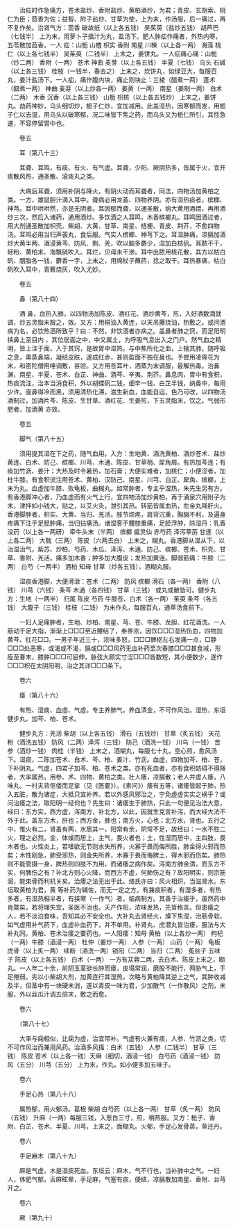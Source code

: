 <!-- { "loadSidebar": true } -->
　　治疝时作急痛方，苍术盐炒、香附盐炒、黄柏酒炒，为君；青皮、玄胡索、桃仁为臣；茴香为佐；益智、附子盐炒、甘草为使，上为末，作汤服，后一痛过，再不复作矣。治肾气方：茴香 破故纸（以上各五钱） 吴茱萸（盐炒五钱） 胡芦巴（七钱半） 上为末，用萝卜子擂汁为丸，盐汤下。肥人肿疝作痛者，外热内寒，五苓散加茴香。一人 疝：山栀 山楂 枳实 香附 南星 川楝（以上各一两） 海藻 桃仁（以上各七钱半） 吴茱萸（二钱半） 上末之，姜饼丸。一人疝痛心痛：山栀（炒二两） 香附（一两） 苍术 神曲 麦芽（以上各五钱） 半夏（七钱） 乌头 石碱（以上各三钱） 桂枝（一钱半，春去之） 上末之，炊饼丸，如绿豆大，每服百丸，姜汁盐汤下。一人疝，痛作腹内块，痛止则块止：三棱（醋煮一两） 蓬术（醋煮一两） 神曲 麦芽（以上炒各一两） 姜黄（一两） 南星（姜制一两） 白术（二两） 木香 沉香（以上各三钱） 山栀 枳核（以上各五钱炒） 上末之，姜饼丸。劫药神妙，乌头细切炒，栀子仁炒，宜加减用。此盖湿热，因寒郁而发，用栀子仁以去湿，用乌头以破寒郁，况二味皆下焦之药，而乌头又为栀仁所引，其性急速，不容停留胃中也。

　　卷五

　　耳（第八十三）

　　耳聋、耳鸣，有痰、有火、有气虚。耳聋，少阳、厥阴热多，皆属于火，宜开痰散风热，通圣散、滚痰丸之类。

　　大病后耳聋，须用补阴与降火，有阴火动而耳聋者，同法，四物汤加黄柏之类。一方，雄鼠胆汁滴入耳中。聋病必用龙荟、四物养阴。亦有湿热痰者，槟榔、神芎。耳中哄哄然，亦是无阴者。耳因郁而聋，以通圣散，纳大黄用酒煨，再用酒炒三次，然后入诸药，通用酒炒。多饮酒之人耳鸣，木香槟榔丸。耳鸣因酒过者，用大剂通圣散加枳壳、柴胡、大黄、甘草、南星、桔梗、青皮、荆芥，不愈四物汤。耳鸣必用当归声荟丸，食后服。气实人槟榔、神芎下之。耳湿肿痛，凉膈加酒炒大黄半两、酒浸黄芩、防风、荆、羌，吹以脑多麝少，湿加白枯矾。耳脓不干，轻粉、黄柏末、海飘硝吹入。耳烂，贝母未干渗。耳中出脓用桃花散，其方以枯白矾、胭脂各一钱，麝香一字，上末之，用绵杖子蘸药，捻之取干。耳热暴痛，枯白矾吹入耳中，青箬烧灰，吹入尤妙。

　　卷五

　　鼻（第八十四）

　　酒 鼻，血热入肺，以四物汤加陈皮、酒红花、酒炒黄芩，煎，入好酒数滴就调，炒五灵脂末服之，效。又方：用桐油入黄连，以天吊藤烧油，热敷之。或问酒 病为名，必饮热酒所致乎？曰：不然，非饮酒者亦病之。盖鼻者肺之窍，而足阳明挟鼻上至目内 ，其位居面之中，中又属土，为呼吸气息出入之门户。然气血之精明，皆上注于面，入于其窍，是故胃中湿热，与中焦所化之血，上输其肺，随呼吸之息，熏蒸鼻端，凝结皮肤，遂成红赤，甚则盈面不独在鼻也。予尝用凌霄花为末，和密陀僧用唾调敷，甚验。又方用苍耳叶，酒蒸为末调服，最解热毒。治鼻渊，南星、半夏、苍术、白芷、神曲、酒芩、辛夷、荆芥。鼻息肉，胃中有食积，热痰流注，治本当消食积，外以胡蝶矾二钱，细辛一钱、白芷半钱，纳鼻中，每用少许。面鼻得冷而黑，须用清热化滞，滋生新血，血能自运，色乃可改，以四物汤酒制过，加酒片芩、陈皮、生甘草、酒红花、生姜煎，下五灵脂末，饮之。气弱形肥者，加酒黄 亦效。

　　卷五

　　脚气（第八十五）

　　须用提其湿在下之药，随气血用。入方：生地黄、酒洗黄柏、酒炒苍术、盐炒黄连、白术、防己、槟榔、川芎、木通、陈皮、甘草梢、犀角屑。有热加芩连；有痰加竹沥、姜汁；大热及时令暑热，加石膏；大便实难者，加桃仁；小便涩者，加杜牛膝。有食积流注用苍术、黄柏、汉防己、南星、川芎、白芷、犀角、槟榔，上末为丸。血虚加牛膝、败龟板，曲糊丸。如常肿者，专主乎湿热，朱先生另有方。有香港脚冲心者，乃血虚而有火气上行，宜四物汤加炒黄柏，再于涌泉穴用附子为末，津拌如小钱大，贴之，以艾火灸，泄引其热。转筋皆属血热，左金丸降肝火。香港脚肿者，枳实、大黄、当归、羌活。肢节烦疼，肩背沉重，胸膈不利，及遍身疼痛下注于足胫肿痛，当归拈痛汤。诸湿客于腰膝重痛，足胫浮肿，除湿丹：乳香 没药（以上各一两研） 牵牛头末（半两） 槟榔 威灵仙 赤芍药 泽泻葶苈 甘遂（以上各二两） 大戟（三两） 陈皮（六两去白） 上末之，糊丸。香港脚从湿从下，以治湿治气，紫苏、炒柏、芍药、木瓜、泽泻、木通、防己、槟榔、苍术、枳壳、甘草、香附、羌活。痛多加木香；肿多加大腹皮；发热加黄连。脚弱筋痛：牛膝（二两） 白芍（一两半） 酒柏 知母 甘草（炒各五钱），酒糊丸服。

　　湿痰香港脚，大便滑泄：苍术（二两） 防风 槟榔 滑石（各一两） 香附（八钱） 川芎（六钱） 条芩 木通（各四钱） 甘草（三钱） 或丸或散皆可。健步丸方：生地（一两半） 归尾 陈皮 芍药 牛膝苍、白术（各一两） 茱萸 条芩（各五钱） 大腹子（三钱） 桂枝（二钱） 为末作丸，每服百丸，通草汤食前下。

　　一妇人足痛肿者，生地、炒柏、南星、芎、苍、牛膝、龙胆、红花酒洗。一人筋动于足大指，渐渐上□□□至近腰结了，奉养浓，因饮□□□湿热伤血，四物加黄芩、红花□□。一男子年近三十，浓味多怒，□□□髀枢左右发痛一点，□静□□□处恶寒，或渴或不渴，膈或□□□风药无血补药至次春膝□□□甚食减，形瘦至春末，膝肿□□□可屈伸，脉弦大颇实寸涩□□□皆数短，其小便数少，遂作□□□积在太阴阳明，治之其详□□□条下。

　　卷六

　　痿（第八十六）

　　有热、湿痰、血虚、气虚。专主养肺气，养血清金，不可作风治。湿热，东垣健步丸，加芩、柏、苍术。

　　健步丸方：羌活 柴胡（以上各五钱） 滑石（五钱炒） 甘草（炙五钱） 天花粉（酒洗五钱） 防风（二两）泽泻（三钱） 防己（酒洗一钱） 川乌（一钱） 苦参（酒炒一钱） 肉桂（半钱） 上末之，酒糊丸，每服七十丸，空心煎，愈风汤下。湿痰，二陈加苍术、白术、芩、柏、姜汁、竹沥。血虚，四物加芩、柏、苍，下补阴丸。气虚，四君子加芩、柏、苍术之类。亦有死血者，亦有食积妨碍不得降者，大率属热，用参、术、四物、黄柏之类。壮人痿，凉膈散；老人并虚人痿，八味丸。一村夫背伛偻而足挛（见《医要》）。《素问》）痿有五等，诸痿皆起于肺，热入五脏，散为诸症，大抵只宜补养。若以外感风邪治之，宁免虚虚实实之祸乎？或问治痿之法，取阳明一经何也？先生曰：诸痿生于肺热，只此一句便见治法大意，经曰：东方实，西方虚，泻南方，补北方，以此，因就生克言补泻，而大经大法不外于此。盖东方木，肝也；西方金，肺也；南方火，心也；北方水，肾也。五行之中，惟火有二，肾虽有两，水居其一，阳常有余，阴常不足，故经曰：一水不胜二火，理之必然。金，体燥而居上，主气，畏火者也；土，性湿而居中，主四肢，畏木者也。火性炎上，若嗜欲无节则水失所养，火寡于畏而侮所胜，肺金得火邪而热矣；木性刚急，肺受邪热，则金失所养，木寡于畏而侮脾土，得木邪而伤矣。肺热则不能管摄一身，脾热则四肢不为用，而诸痿之病作矣。泻南方肺金清，而东方不实，何脾伤之有？补北方则心火降，而西方不虚，何肺伤之有？故阳明实，则宗筋润，能束骨而利机关矣。治痿之法无出于此。络氏亦曰：风火相炽，当滋肾水。东垣取黄柏为君，黄 等补药为辅佐，而无一定之方。有兼痰积者，有湿多者，有热多者，有湿热相半者，有挟寒（一作气）者，临病制方。其善于治痿乎，虽然药中肯綮矣，若将理失宜，圣医不治也。夭产作阳，浓味发热，先哲格言。但患痿之人，若不淡泊食味，吾知其必不安全也。大补丸去肾经火，燥下焦湿，治筋骨软。如气虚用补气药下，血虚补血药下，并不单用。补肾丸、虎潜丸皆治痿，服法与大补丸同。黄柏、苍术治痿之要药也。一人阳痿：知母 黄柏（以上各炒一两） 枸杞（一两）牛膝（酒浸一两） 杜仲（姜炒一两） 人参（一两） 山药（一两） 龟板 虎骨（以上炙一两） 续断（酒洗一两）锁阳（二两） 当归（二两） 菟丝子 五味子 陈皮（以上各五钱） 白术（一两） 一方有苁蓉二两，去白术、陈皮上末之，糊丸。一人年二十余，前阴玉茎挺长肿而痿，皮塌常润，磨股不能行，两胁气上，手足倦弱。先以小柴胡大剂，加黄连行其湿热，次略与黄柏降其逆上之气，其肿收减及半，但茎中有一块硬未消，遂以青皮一味为君，少加散气（一作散风）之剂，未服，外以丝瓜汁调五倍末，敷之而愈。

　　卷六

　　（第八十七）

　　大率与痫相似，比痫为虚，治宜带补。气虚有火兼有痰，人参、竹沥之类，切不可作风治而兼用风药。治酒多风搐：白术（五钱） 人参（二钱半） 甘草（三钱） 陈皮 苍术（以上各一钱）天麻（细切，酒浸一钱） 白芍药（酒浸一钱） 防风（五分） 川芎（五分） 上为末，作丸。如小便多加五味子。

　　卷六

　　手足心热（第八十八）

　　属热郁，用火郁汤。葛根 柴胡 白芍药（以上各一两） 甘草（炙一两） 防风（五钱） 升麻（一两）每服三钱，入葱白三寸，煎，稍热服。又方：栀子、香附、白芷、苍术、半夏、川芎，上末之，面糊丸。火郁，手足心发骨蒸，草还丹。

　　卷六

　　手足麻木（第八十九）

　　麻是气虚，木是湿痰死血。东垣云：麻木，气不行也，当补肺中之气。一妇人，体肥气郁，舌麻眩晕，手足麻，气塞有痰，便结，凉膈散加南星、香附、台芎开之。

　　卷六

　　厥（第九十）

